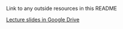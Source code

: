Link to any outside resources in this README


[Lecture slides in Google Drive](https://docs.google.com/presentation/d/1n6T5zQXMepT8sP4ua8CS_hiGflxIm68DTZ0SczzJuHI/edit?usp=sharing)
